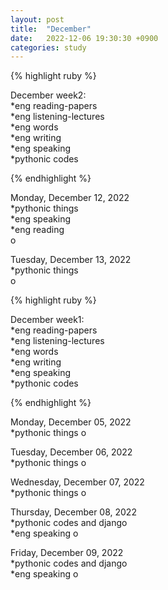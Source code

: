```yaml
---
layout: post
title:  "December"
date:   2022-12-06 19:30:30 +0900
categories: study
---
```








{% highlight ruby %}


December week2:  
*eng reading-papers  
*eng listening-lectures      
*eng words  
*eng writing  
*eng speaking  
*pythonic codes  


{% endhighlight %}  





Monday, December 12, 2022    
*pythonic things  
*eng speaking  
*eng reading  
o  


Tuesday, December 13, 2022    
*pythonic things  
o  



{% highlight ruby %}


December week1:  
*eng reading-papers  
*eng listening-lectures      
*eng words  
*eng writing  
*eng speaking  
*pythonic codes  


{% endhighlight %}  





Monday, December 05, 2022    
*pythonic things
o  


Tuesday, December 06, 2022    
*pythonic things
o  


Wednesday, December 07, 2022    
*pythonic things
o  


Thursday, December 08, 2022    
*pythonic codes and django  
*eng speaking
o  


Friday, December 09, 2022    
*pythonic codes and django  
*eng speaking
o  




